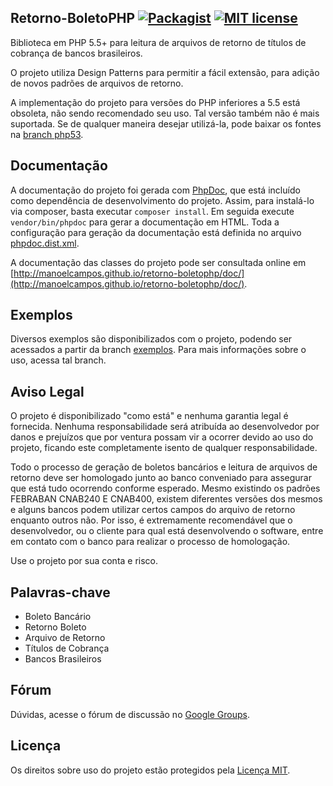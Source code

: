 Retorno-BoletoPHP [![Packagist](https://img.shields.io/packagist/v/manoelcampos/retornoboleto.svg?maxAge=2592000)](https://packagist.org/packages/manoelcampos/retornoboleto) [![MIT license](http://img.shields.io/badge/license-MIT-brightgreen.svg)](http://opensource.org/licenses/MIT)
-----------------
Biblioteca em PHP 5.5+ para leitura de arquivos de retorno de títulos de cobrança de bancos brasileiros.

O projeto utiliza Design Patterns para permitir a fácil extensão, para adição de novos padrões de arquivos de retorno.

A implementação do projeto para versões do PHP inferiores a 5.5 está obsoleta, não sendo recomendado seu uso. Tal versão também não é mais suportada. Se de qualquer maneira desejar utilizá-la, pode baixar os fontes na [branch php53](https://github.com/manoelcampos/Retorno-BoletoPHP/tree/php53).

Documentação
------------
A documentação do projeto foi gerada com [PhpDoc](http://phpdoc.org), que está incluído como dependência de desenvolvimento do projeto. Assim, para instalá-lo via composer, basta executar `composer install`. Em seguida execute `vendor/bin/phpdoc` para gerar a documentação em HTML. Toda a configuração para geração da documentação está definida no arquivo [phpdoc.dist.xml](phpdoc.dist.xml).

A documentação das classes do projeto pode ser consultada online em [http://manoelcampos.github.io/retorno-boletophp/doc/](http://manoelcampos.github.io/retorno-boletophp/doc/).

Exemplos
--------
Diversos exemplos são disponibilizados com o projeto, podendo ser acessados a partir da branch [exemplos](https://github.com/manoelcampos/Retorno-BoletoPHP/tree/exemplos). Para mais informações sobre o uso, acessa tal branch.

Aviso Legal
-----------
O projeto é disponibilizado "como está" e nenhuma garantia legal é fornecida. Nenhuma responsabilidade será atribuída ao desenvolvedor por danos e prejuízos que por ventura possam vir a ocorrer devido ao uso do projeto, ficando este completamente isento de qualquer responsabilidade.

Todo o processo de geração de boletos bancários e leitura de arquivos de retorno deve ser homologado junto ao banco conveniado para assegurar que está tudo ocorrendo conforme esperado. Mesmo existindo os padrões FEBRABAN CNAB240 E CNAB400, existem diferentes versões
dos mesmos e alguns bancos podem utilizar certos campos do arquivo de retorno enquanto outros não. Por isso, é extremamente recomendável que o desenvolvedor, ou o cliente para qual está desenvolvendo o software, entre em contato com o banco para realizar o processo de homologação. 

Use o projeto por sua conta e risco.

Palavras-chave
--------------
- Boleto Bancário
- Retorno Boleto
- Arquivo de Retorno
- Títulos de Cobrança
- Bancos Brasileiros

Fórum
-----
Dúvidas, acesse o fórum de discussão no [Google Groups](http://groups.google.com/group/retorno-boletophp).

Licença
-------
Os direitos sobre uso do projeto estão protegidos pela [Licença MIT](LICENSE).

